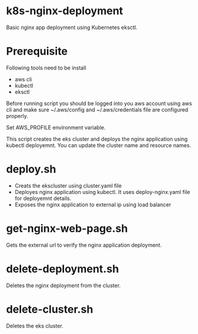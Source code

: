 # k8s-nginx-deployment
Basic nginx app deployment using Kubernetes eksctl.

# Prerequisite
Following tools need to be install
* aws cli
* kubectl
* eksctl

Before running script you should be logged into you aws account using aws cli and make sure ~/.aws/config and ~/.aws/credentials file are configured properly.

Set AWS_PROFILE environment variable.

This script creates the eks cluster and deploys the nginx application using kubectl deployemnt.
You can update the cluster name and resource names.

# deploy.sh

* Creats the ekscluster using cluster.yaml file
* Deployes nginx application using kubectl. It uses deploy-nginx.yaml file for deployemnt details.
* Exposes the nginx application to external ip using load balancer

# get-nginx-web-page.sh

Gets the external url to verify the nginx application deployment.

# delete-deployment.sh

Deletes the nginx deployment from the cluster.

# delete-cluster.sh

Deletes the eks cluster.
